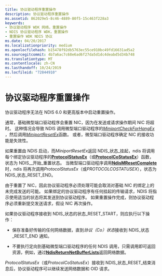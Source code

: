 ```yaml
---
title: 协议驱动程序重置操作
description: 协议驱动程序重置操作
ms.assetid: 862029e5-8c46-4889-80f5-15c463f228a3
keywords:
- 协议驱动程序 WDK 网络，重置操作
- NDIS 协议驱动程序 WDK，重置操作
- 重置操作 WDK NDIS 协议
ms.date: 04/20/2017
ms.localizationpriority: medium
ms.openlocfilehash: b15478f92db5763ec55ce910bc49fd16631ad5a2
ms.sourcegitcommit: 4b7a6ac7c68e6ad6f27da5d1dc4deabd5d34b748
ms.translationtype: MT
ms.contentlocale: zh-CN
ms.lasthandoff: 10/24/2019
ms.locfileid: "72844910"
---
```

# <a name="protocol-driver-reset-operations"></a>协议驱动程序重置操作





协议驱动程序无法在 NDIS 6.0 和更高版本中启动重置操作。

通常，基础微型端口驱动程序会重置 NIC，因为在发送或请求操作期间 NIC 将超时。 这种情况会导致 NDIS 调用微型端口驱动程序的[*MiniportCheckForHangEx*](https://docs.microsoft.com/windows-hardware/drivers/ddi/ndis/nc-ndis-miniport_check_for_hang) ，然后调用[*MiniportResetEx*](https://docs.microsoft.com/windows-hardware/drivers/ddi/ndis/nc-ndis-miniport_reset)函数。 或者，微型端口驱动程序确定 NIC 的接收功能是失效性。

如果重置由 NDIS 启动，而*MiniportResetEx*返回 NDIS\_状态\_挂起，ndis 将调用每个绑定协议驱动程序的[**ProtocolStatusEx**](https://docs.microsoft.com/windows-hardware/drivers/ddi/ndis/nc-ndis-protocol_status_ex)（或[**ProtocolCoStatusEx**](https://docs.microsoft.com/windows-hardware/drivers/ddi/ndis/nc-ndis-protocol_co_status_ex)）函数，状态为 NDIS\_\_开始\_重置状态。 当微型端口驱动程序调用[**NdisMResetComplete**](https://docs.microsoft.com/windows-hardware/drivers/ddi/ndis/nf-ndis-ndismresetcomplete)时，ndis 将再次调用*ProtocolStatusEx*（或*PROTOCOLCOSTATUSEX*），状态为 NDIS\_状态\_RESET\_END。

由于重置了 NIC，因此协议驱动程序必须处理可能会取消对基础 NIC 的绑定上的未完成发送的可能。 如果绑定的协议驱动程序有任何挂起的传输请求，NDIS 将指示使用适当的状态将其发送到协议驱动程序。 如果重置操作完成，则协议驱动程序必须重新提交发送请求，假设 NIC 再次操作。

如果协议驱动程序接收到 NDIS\_状态的状态\_RESET\_START，则应执行以下操作：

-   保存准备好传输的任何网络数据，直到*协议（Co）状态*接收到 NDIS\_状态\_RESET\_END 通知。

-   不要执行定向到基础微型端口驱动程序的任何 NDIS 调用，只需调用即可返回资源，例如，通过[**NdisReturnNetBufferLists**](https://docs.microsoft.com/windows-hardware/drivers/ddi/ndis/nf-ndis-ndisreturnnetbufferlists)返回网络数据。

*ProtocolStatusEx*（或*ProtocolCoStatusEx*）接收到 NDIS\_状态\_RESET\_结束消息后，协议驱动程序可以继续发送网络数据和 OID 请求。

 

 





